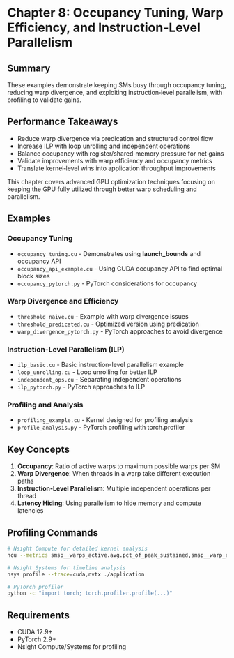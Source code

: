 # Chapter 8: Occupancy Tuning, Warp Efficiency, and Instruction-Level Parallelism

## Summary
These examples demonstrate keeping SMs busy through occupancy tuning, reducing warp divergence, and exploiting instruction‑level parallelism, with profiling to validate gains.

## Performance Takeaways
- Reduce warp divergence via predication and structured control flow
- Increase ILP with loop unrolling and independent operations
- Balance occupancy with register/shared‑memory pressure for net gains
- Validate improvements with warp efficiency and occupancy metrics
- Translate kernel‑level wins into application throughput improvements

This chapter covers advanced GPU optimization techniques focusing on keeping the GPU fully utilized through better warp scheduling and parallelism.

## Examples

### Occupancy Tuning
- `occupancy_tuning.cu` - Demonstrates using __launch_bounds__ and occupancy API
- `occupancy_api_example.cu` - Using CUDA occupancy API to find optimal block sizes
- `occupancy_pytorch.py` - PyTorch considerations for occupancy

### Warp Divergence and Efficiency
- `threshold_naive.cu` - Example with warp divergence issues
- `threshold_predicated.cu` - Optimized version using predication
- `warp_divergence_pytorch.py` - PyTorch approaches to avoid divergence

### Instruction-Level Parallelism (ILP)
- `ilp_basic.cu` - Basic instruction-level parallelism example
- `loop_unrolling.cu` - Loop unrolling for better ILP
- `independent_ops.cu` - Separating independent operations
- `ilp_pytorch.py` - PyTorch approaches to ILP

### Profiling and Analysis
- `profiling_example.cu` - Kernel designed for profiling analysis
- `profile_analysis.py` - PyTorch profiling with torch.profiler

## Key Concepts

1. **Occupancy**: Ratio of active warps to maximum possible warps per SM
2. **Warp Divergence**: When threads in a warp take different execution paths
3. **Instruction-Level Parallelism**: Multiple independent operations per thread
4. **Latency Hiding**: Using parallelism to hide memory and compute latencies

## Profiling Commands

```bash
# Nsight Compute for detailed kernel analysis
ncu --metrics smsp__warps_active.avg.pct_of_peak_sustained,smsp__warp_execution_efficiency.avg ./kernel

# Nsight Systems for timeline analysis
nsys profile --trace=cuda,nvtx ./application

# PyTorch profiler
python -c "import torch; torch.profiler.profile(...)"
```

## Requirements

- CUDA 12.9+
- PyTorch 2.9+
- Nsight Compute/Systems for profiling
